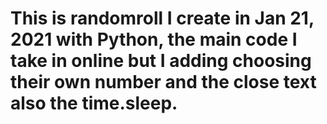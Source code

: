 # This is randomroll I create in Jan 21, 2021 with Python, the main code I take in online but I adding choosing their own number and the close text also the time.sleep.
